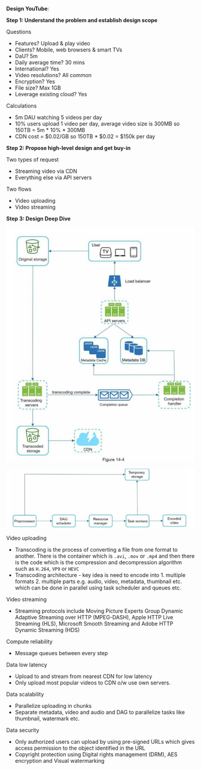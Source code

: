 **Design YouTube**:

**Step 1: Understand the problem and establish design scope**

Questions
* Features? Upload & play video
* Clients? Mobile, web browsers & smart TVs
* DaU? 5m
* Daily average time? 30 mins
* International? Yes
* Video resolutions? All common
* Encryption? Yes
* File size? Max 1GB
* Leverage existing cloud? Yes

Calculations
* 5m DAU watching 5 videos per day
* 10% users upload 1 video per day, average video size is 300MB so 150TB = 5m * 10% * 300MB
* CDN cost = $0.02/GB so 150TB * $0.02 = $150k per day

**Step 2: Propose high-level design and get buy-in**

Two types of request
* Streaming video via CDN
* Everything else via API servers

Two flows
* Video uploading
* Video streaming

**Step 3: Design Deep Dive**

![image info](./../../../images/youtube.png)

![image info](./../../../images/video_transcoding.png)

Video uploading
* Transcoding is the process of converting a file from one format to another. There is the container which is `.avi`, `.mov` or `.mp4` and then there is the code which is the compression and decompression algorithm such as `H.264`, `VP9` or `HEVC`
* Transcoding architecture - key idea is need to encode into 1. multiple formats 2. multiple parts e.g. audio, video, metadata, thumbnail etc. which can be done in parallel using task scheduler and queues etc.

Video streaming
* Streaming protocols include Moving Picture Experts Group Dynamic Adaptive Streaming over HTTP (MPEG-DASH), Apple HTTP Live Streaming (HLS), Microsoft Smooth Streaming and Adobe HTTP Dynamic Streaming (HDS)

Compute reliability
* Message queues between every step

Data low latency
* Upload to and stream from nearest CDN for low latency
* Only upload most popular videos to CDN o/w use own servers.

Data scalability
* Parallelize uploading in chunks
* Separate metadata, video and audio and DAG to parallelize tasks like thumbnail, watermark etc.

Data security
* Only authorized users can upload by using pre-signed URLs which gives access permission to the object identified in the URL
* Copyright protection using Digital rights management (DRM), AES encryption and Visual watermarking
